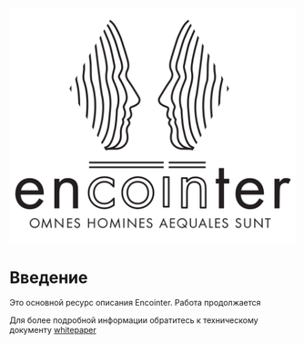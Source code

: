 ![logo](./fig/encointer_logo_orig.svg)

# Введение

Это основной ресурс описания Encointer. Работа продолжается

Для более подробной информации обратитесь к техническому документу [whitepaper](https://github.com/encointer/whitepaper/raw/master/encointer_whitepaper.pdf)
